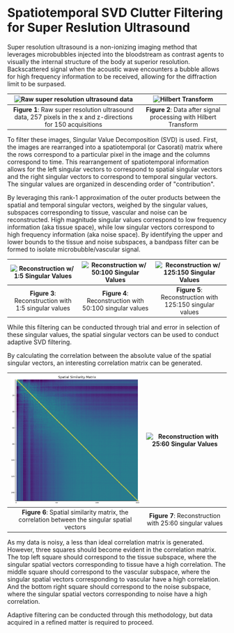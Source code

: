 # Spatiotemporal SVD Clutter Filtering for Super Reslution Ultrasound

Super resolution ultrasound is a non-ionizing imaging method that leverages microbubbles injected into the bloodstream as contrast agents to visually the internal structure of the body at superior resolution. Backscattered signal when the acoustic wave encounters a bubble allows for high frequency information to be received, allowing for the diffraction limit to be surpased.

| ![Raw super resolution ultrasound data](./Figures/1%20Unfiltered%20US/small/raw.gif) | ![Hilbert Transform](./Figures/1%20Unfiltered%20US/small/hilbert.gif) |
|:--:|:--:|
| **Figure 1**: Raw super resolution ultrasound data, 257 pixels in the x and z-directions for 150 acquisitions | **Figure 2**: Data after signal processing with Hilbert Transform |

To filter these images, Singular Value Decomposition (SVD) is used. First, the images are rearranged into a spatiotemporal (or Casorati) matrix where the rows correspond to a particular pixel in the image and the columns correspond to time. This rearrangement of spatiotemporal information allows for the left singular vectors to correspond to spatial singular vectors and the right singular vectors to correspond to temporal singular vectors. The singular values are organized in descending order of "contribution".  

By leveraging this rank-1 approximation of the outer products between the spatial and temporal singular vectors, weighed by the singular values, subspaces corresponding to tissue, vascular and noise can be reconstructed. High magnitude singular values correspond to low frequency information (aka tissue space), while low singular vectors correspond to high frequency information (aka noise space). By identifying the upper and lower bounds to the tissue and noise subspaces, a bandpass filter can be formed to isolate microbubble/vascular signal. 

| ![Reconstruction w/ 1:5 Singular Values](./Figures/2%20Arbitrary%20SVD/small/1-5.gif) | ![Reconstruction w/ 50:100 Singular Values](./Figures/2%20Arbitrary%20SVD/small/50-100.gif) | ![Reconstruction w/ 125:150 Singular Values](./Figures/2%20Arbitrary%20SVD/small/125-150.gif)
|:--:|:--:|:--:|
| **Figure 3**: Reconstruction with 1:5 singular values | **Figure 4**: Reconstruction with 50:100 singular values | **Figure 5**: Reconstruction with 125:150 singular values |

While this filtering can be conducted through trial and error in selection of these singular values, the spatial singular vectors can be used to conduct adaptive SVD filtering.

By calculating the correlation between the absolute value of the spatial singular vectors, an interesting correlation matrix can be generated. 

| ![Spatial Similarity Matrix](./Figures/3%20Spatial%20Similarity/small/ssm.png) | ![Reconstruction with 25:60 Singular Values](./Figures/4%20Singular%20Value%20Selection/small/25-60.gif)
|:--:|:--:|
| **Figure 6**: Spatial similarity matrix, the correlation between the singular spatial vectors | **Figure 7**: Reconstruction with 25:60 singular values 

As my data is noisy, a less than ideal correlation matrix is generated. However, three squares should become evident in the correlation matrix. The top left square should correspond to the tissue subspace, where the singular spatial vectors corresponding to tissue have a high correlation. The middle square should correspond to the vascular subspace, where the singular spatial vectors corresponding to vascular have a high correlation. And the bottom right square should correspond to the noise subspace, where the singular spatial vectors corresponding to noise have a high correlation. 

Adaptive filtering can be conducted through this methodology, but data acquired in a refined matter is required to proceed.